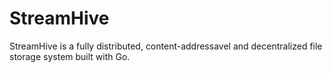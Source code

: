 # StreamHive
StreamHive is a fully distributed, content-addressavel and decentralized file storage system built with Go.

